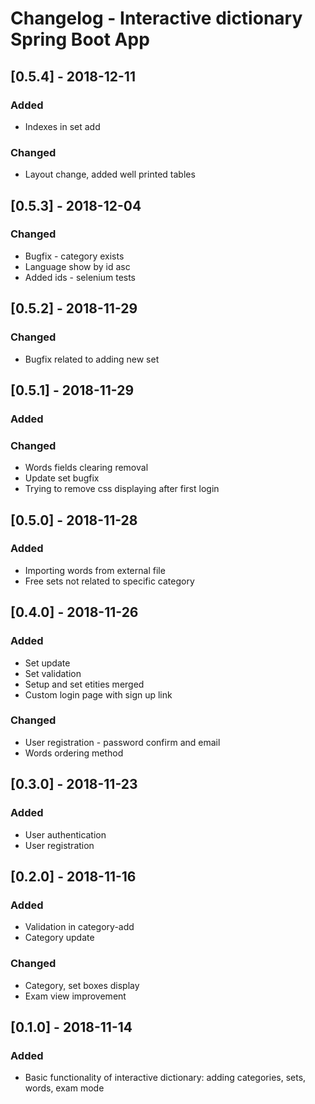 # Changelog - Interactive dictionary Spring Boot App

## [0.5.4] - 2018-12-11

### Added
- Indexes in set add

### Changed
- Layout change, added well printed tables

## [0.5.3] - 2018-12-04

### Changed
- Bugfix - category exists
- Language show by id asc
- Added ids - selenium tests

## [0.5.2] - 2018-11-29

### Changed
- Bugfix related to adding new set

## [0.5.1] - 2018-11-29

### Added

### Changed
- Words fields clearing removal
- Update set bugfix
- Trying to remove css displaying after first login

## [0.5.0] - 2018-11-28

### Added
- Importing words from external file
- Free sets not related to specific category

## [0.4.0] - 2018-11-26

### Added
- Set update
- Set validation
- Setup and set etities merged
- Custom login page with sign up link

### Changed
- User registration - password confirm and email
- Words ordering method

## [0.3.0] - 2018-11-23

### Added
- User authentication
- User registration

## [0.2.0] - 2018-11-16

### Added
- Validation in category-add
- Category update

### Changed
- Category, set boxes display
- Exam view improvement

## [0.1.0] - 2018-11-14

### Added
- Basic functionality of interactive dictionary: adding categories, sets, words, exam mode